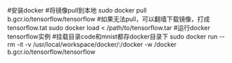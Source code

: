 #安装docker
#将镜像pull到本地
sudo docker pull b.gcr.io/tensorflow/tensorflow
#如果无法pull，可以翻墙下载镜像，打成tensorflow.tat
sudo docker load < /path/to/tensorflow.tar
#运行docker tensorflow实例
#挂载目录code和mnist都存docker目录下
sudo docker run --rm -it -v /usr/local/workspace/docker/:/docker -w /docker b.gcr.io/tensorflow/tensorflow
